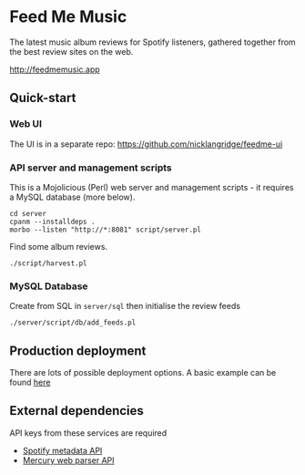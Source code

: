 # Feed Me Music

The latest music album reviews for Spotify listeners, gathered together from the best review sites on the web.

http://feedmemusic.app

## Quick-start

### Web UI

The UI is in a separate repo: https://github.com/nicklangridge/feedme-ui

### API server and management scripts

This is a Mojolicious (Perl) web server and management scripts - it requires a MySQL database (more below).
```
cd server
cpanm --installdeps . 
morbo --listen "http://*:8081" script/server.pl
```
Find some album reviews.
```
./script/harvest.pl
```
### MySQL Database
Create from SQL in `server/sql` then initialise the review feeds
```
./server/script/db/add_feeds.pl
```
## Production deployment

There are lots of possible deployment options. A basic example can be found [here](deployment/digitalocean/README.md)

## External dependencies
API keys from these services are required
- [Spotify metadata API](https://developer.spotify.com/documentation/web-api/)
- [Mercury web parser API](https://mercury.postlight.com/web-parser/)
